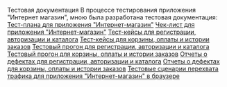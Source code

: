 Тестовая документация
В процессе тестирования приложения "Интернет магазин", мною была разработана тестовая документация:
[Тест-плана для приложения "Интернет-магазин"](https://docs.google.com/spreadsheets/d/1EAzVzp4F0-DNgJa8QtINGTcGA-2nW6AoogQtTEqkehQ/edit?usp=sharing)
[Чек-лист для приложения "Интернет-магазин"](https://docs.google.com/spreadsheets/d/1MGWqRnsG-9vFRFgfmMozSkgxL622RF1eiXxjLSk2KX8/edit?usp=sharing)
[Тест-кейсы для регистрации, авторизации и каталога](https://github.com/ksgavrilenko/-documentation/commit/88577597ff3d236c6613d80b0f9b4f852c0171d5)
[Тест-кейсы для корзины, оплаты и истории заказов](https://github.com/ksgavrilenko/web/commit/2af521f60f2401d3ea21069a0e976f65e8a9dc11)
[Тестовый прогон для регистрации, авторизации и каталога](https://github.com/ksgavrilenko/-documentation/commit/e4e47dcc862f586ccdfd0ee70fb183af63e52f44)
[Тестовый прогон для корзины, оплаты и истории заказов](https://github.com/ksgavrilenko/web/commit/b763690be2e97e193e8b87250a3df13d451aaab3)
[Отчеты о дефектах для регистрации, авторизации и каталога](https://github.com/ksgavrilenko/-documentation/commit/8ab3ba270134cdb95b55970d7551e551a8457467)
[Отчеты о дефектах для корзины, оплаты и истории заказов](https://github.com/ksgavrilenko/web/commit/35d0aa0692f6dc38438c1d7d48b7c7a9e1e4dcce)
[Тестовые сценарии перехвата трафика для приложения "Интернет-магазин" в браузере](https://drive.google.com/drive/folders/1Cfk3Z3w8wr_cdWuM41Kw93xbsQ-pW2D5?usp=drive_link)

